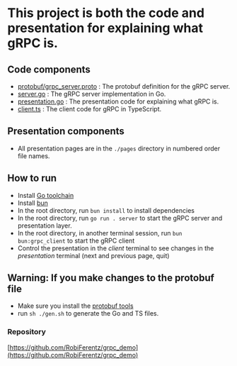 # This project is both the code and presentation for explaining what gRPC is.

## Code components

- [protobuf/grpc_server.proto](protobuf/grpc_server.proto) : The protobuf definition for the gRPC server.
- [server.go](server.go) : The gRPC server implementation in Go.
- [presentation.go](presentation.go) : The presentation code for explaining what gRPC is.
- [client.ts](client.ts) : The client code for gRPC in TypeScript.

## Presentation components

- All presentation pages are in the `./pages` directory in numbered order file names.

## How to run

- Install [Go toolchain](https://go.dev/doc/install)
- Install [bun](https://bun.sh/docs/installation)
- In the root directory, run `bun install` to install dependencies
- In the root directory, run `go run . server` to start the gRPC server and presentation layer.
- In the root directory, in another terminal session, run `bun bun:grpc_client` to start the gRPC client
- Control the presentation in the _client_ terminal to see changes in the _presentation_ terminal (next and previous page, quit)

## Warning: If you make changes to the protobuf file

- Make sure you install the [protobuf tools](https://grpc.io/docs/protoc-installation/)
- run `sh ./gen.sh` to generate the Go and TS files.

### Repository

[https://github.com/RobiFerentz/grpc_demo](https://github.com/RobiFerentz/grpc_demo)
